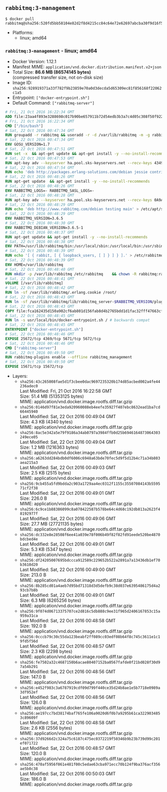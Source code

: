 ## `rabbitmq:3-management`

```console
$ docker pull rabbitmq@sha256:520fd5bb58104e82d2f8d4215cc84c64e72e62697abcba30f9d16f5c1a16f5ac
```

-	Platforms:
	-	linux; amd64

### `rabbitmq:3-management` - linux; amd64

-	Docker Version: 1.12.1
-	Manifest MIME: `application/vnd.docker.distribution.manifest.v2+json`
-	Total Size: **86.6 MB (86574145 bytes)**  
	(compressed transfer size, not on-disk size)
-	Image ID: `sha256:928919371a33f782f9b23859e70a0d3decda5d65309ec81f856168f22062c1a5`
-	Entrypoint: `["docker-entrypoint.sh"]`
-	Default Command: `["rabbitmq-server"]`

```dockerfile
# Fri, 21 Oct 2016 16:22:34 GMT
ADD file:23aa4f893e3288698c017b90be657911b72d54edb3b3a7c4d05c308f50f9228f in / 
# Fri, 21 Oct 2016 16:22:34 GMT
CMD ["/bin/bash"]
# Sat, 22 Oct 2016 00:47:34 GMT
RUN groupadd -r rabbitmq && useradd -r -d /var/lib/rabbitmq -m -g rabbitmq rabbitmq
# Sat, 22 Oct 2016 00:47:34 GMT
ENV GOSU_VERSION=1.7
# Sat, 22 Oct 2016 00:47:51 GMT
RUN set -x 	&& apt-get update && apt-get install -y --no-install-recommends ca-certificates wget && rm -rf /var/lib/apt/lists/* 	&& wget -O /usr/local/bin/gosu "https://github.com/tianon/gosu/releases/download/$GOSU_VERSION/gosu-$(dpkg --print-architecture)" 	&& wget -O /usr/local/bin/gosu.asc "https://github.com/tianon/gosu/releases/download/$GOSU_VERSION/gosu-$(dpkg --print-architecture).asc" 	&& export GNUPGHOME="$(mktemp -d)" 	&& gpg --keyserver ha.pool.sks-keyservers.net --recv-keys B42F6819007F00F88E364FD4036A9C25BF357DD4 	&& gpg --batch --verify /usr/local/bin/gosu.asc /usr/local/bin/gosu 	&& rm -r "$GNUPGHOME" /usr/local/bin/gosu.asc 	&& chmod +x /usr/local/bin/gosu 	&& gosu nobody true 	&& apt-get purge -y --auto-remove ca-certificates wget
# Sat, 22 Oct 2016 00:47:53 GMT
RUN apt-key adv --keyserver ha.pool.sks-keyservers.net --recv-keys 434975BD900CCBE4F7EE1B1ED208507CA14F4FCA
# Sat, 22 Oct 2016 00:47:54 GMT
RUN echo 'deb http://packages.erlang-solutions.com/debian jessie contrib' > /etc/apt/sources.list.d/erlang.list
# Sat, 22 Oct 2016 00:48:26 GMT
RUN apt-get update 	&& apt-get install -y --no-install-recommends 		erlang-asn1 		erlang-base-hipe 		erlang-crypto 		erlang-eldap 		erlang-inets 		erlang-mnesia 		erlang-nox 		erlang-os-mon 		erlang-public-key 		erlang-ssl 		erlang-xmerl 	&& rm -rf /var/lib/apt/lists/*
# Sat, 22 Oct 2016 00:48:26 GMT
ENV RABBITMQ_LOGS=- RABBITMQ_SASL_LOGS=-
# Sat, 22 Oct 2016 00:48:28 GMT
RUN apt-key adv --keyserver ha.pool.sks-keyservers.net --recv-keys 0A9AF2115F4687BD29803A206B73A36E6026DFCA
# Sat, 22 Oct 2016 00:48:29 GMT
RUN echo 'deb http://www.rabbitmq.com/debian testing main' > /etc/apt/sources.list.d/rabbitmq.list
# Sat, 22 Oct 2016 00:48:29 GMT
ENV RABBITMQ_VERSION=3.6.5
# Sat, 22 Oct 2016 00:48:30 GMT
ENV RABBITMQ_DEBIAN_VERSION=3.6.5-1
# Sat, 22 Oct 2016 00:48:37 GMT
RUN apt-get update && apt-get install -y --no-install-recommends 		rabbitmq-server=$RABBITMQ_DEBIAN_VERSION 	&& rm -rf /var/lib/apt/lists/*
# Sat, 22 Oct 2016 00:48:38 GMT
ENV PATH=/usr/lib/rabbitmq/bin:/usr/local/sbin:/usr/local/bin:/usr/sbin:/usr/bin:/sbin:/bin
# Sat, 22 Oct 2016 00:48:39 GMT
RUN echo '[ { rabbit, [ { loopback_users, [ ] } ] } ].' > /etc/rabbitmq/rabbitmq.config
# Sat, 22 Oct 2016 00:48:39 GMT
ENV HOME=/var/lib/rabbitmq
# Sat, 22 Oct 2016 00:48:40 GMT
RUN mkdir -p /var/lib/rabbitmq /etc/rabbitmq 	&& chown -R rabbitmq:rabbitmq /var/lib/rabbitmq /etc/rabbitmq 	&& chmod 777 /var/lib/rabbitmq /etc/rabbitmq
# Sat, 22 Oct 2016 00:48:41 GMT
VOLUME [/var/lib/rabbitmq]
# Sat, 22 Oct 2016 00:48:42 GMT
RUN ln -sf /var/lib/rabbitmq/.erlang.cookie /root/
# Sat, 22 Oct 2016 00:48:43 GMT
RUN ln -sf /usr/lib/rabbitmq/lib/rabbitmq_server-$RABBITMQ_VERSION/plugins /plugins
# Sat, 22 Oct 2016 00:48:43 GMT
COPY file:fca162435d150a902cf6ab801d156fab8d4b2765bdd1d1fac32fff47663cff1e in /usr/local/bin/ 
# Sat, 22 Oct 2016 00:48:45 GMT
RUN ln -s usr/local/bin/docker-entrypoint.sh / # backwards compat
# Sat, 22 Oct 2016 00:48:45 GMT
ENTRYPOINT ["docker-entrypoint.sh"]
# Sat, 22 Oct 2016 00:48:46 GMT
EXPOSE 25672/tcp 4369/tcp 5671/tcp 5672/tcp
# Sat, 22 Oct 2016 00:48:46 GMT
CMD ["rabbitmq-server"]
# Sat, 22 Oct 2016 00:49:50 GMT
RUN rabbitmq-plugins enable --offline rabbitmq_management
# Sat, 22 Oct 2016 00:49:50 GMT
EXPOSE 15671/tcp 15672/tcp
```

-	Layers:
	-	`sha256:43c265008fae5d1f3cbee0dac9697235320b174d85acbed002a4fe44236adec0`  
		Last Modified: Fri, 21 Oct 2016 16:22:58 GMT  
		Size: 51.4 MB (51353125 bytes)  
		MIME: application/vnd.docker.image.rootfs.diff.tar.gzip
	-	`sha256:0146d97f81e3eda920960088eb4eefe35927f407ebc8632ead1ba7cd66445940`  
		Last Modified: Sat, 22 Oct 2016 00:49:04 GMT  
		Size: 4.3 KB (4340 bytes)  
		MIME: application/vnd.docker.image.rootfs.diff.tar.gzip
	-	`sha256:8ac5e342a5e79f9186a34ab0797a3984ffb0d25b6946164873064303249ece05`  
		Last Modified: Sat, 22 Oct 2016 00:49:04 GMT  
		Size: 1.2 MB (1216363 bytes)  
		MIME: application/vnd.docker.image.rootfs.diff.tar.gzip
	-	`sha256:a6263dd284bdb0df6006c6948a63bde70fec5d9f5d12b4c71a34b803aea215a3`  
		Last Modified: Sat, 22 Oct 2016 00:49:03 GMT  
		Size: 2.5 KB (2515 bytes)  
		MIME: application/vnd.docker.image.rootfs.diff.tar.gzip
	-	`sha256:9cb455a5fd9bdda2c903a1729aa4ec0312f1155c35507084143b559571cf2f38`  
		Last Modified: Sat, 22 Oct 2016 00:49:01 GMT  
		Size: 226.0 B  
		MIME: application/vnd.docker.image.rootfs.diff.tar.gzip
	-	`sha256:6c9ce1b88386099c8a078422587b578be64c4d68c192db813a2623f48192977f`  
		Last Modified: Sat, 22 Oct 2016 00:49:06 GMT  
		Size: 27.7 MB (27721135 bytes)  
		MIME: application/vnd.docker.image.rootfs.diff.tar.gzip
	-	`sha256:dc332e8e28508f6ee41a039e78f006b49f82f82fd91eede520be4870bdcbed4e`  
		Last Modified: Sat, 22 Oct 2016 00:49:01 GMT  
		Size: 5.3 KB (5347 bytes)  
		MIME: application/vnd.docker.image.rootfs.diff.tar.gzip
	-	`sha256:df24205007695bdccca912589c229652b522a2891a7a13436db1ef70b3610d20`  
		Last Modified: Sat, 22 Oct 2016 00:49:00 GMT  
		Size: 213.0 B  
		MIME: application/vnd.docker.image.rootfs.diff.tar.gzip
	-	`sha256:8b285cd01a4aeb7d95bd71318d3d5defb9c38d037e6395486175d4a293cb7b8b`  
		Last Modified: Sat, 22 Oct 2016 00:49:01 GMT  
		Size: 6.3 MB (6265256 bytes)  
		MIME: application/vnd.docker.image.rootfs.diff.tar.gzip
	-	`sha256:9f074d06713375707ce2d816c5db888c9ee31f965d2406167853c15a959a31ca`  
		Last Modified: Sat, 22 Oct 2016 00:48:58 GMT  
		Size: 192.0 B  
		MIME: application/vnd.docker.image.rootfs.diff.tar.gzip
	-	`sha256:0cccb79c30c55da123beabf2ff089cc03edf08b64f8c745c3611e1c19fd5f56d`  
		Last Modified: Sat, 22 Oct 2016 00:48:57 GMT  
		Size: 2.3 KB (2298 bytes)  
		MIME: application/vnd.docker.image.rootfs.diff.tar.gzip
	-	`sha256:fe7502a32c4687150b6acae80407152ba0567fafde0f21bd028f30d97a54b291`  
		Last Modified: Sat, 22 Oct 2016 00:48:56 GMT  
		Size: 147.0 B  
		MIME: application/vnd.docker.image.rootfs.diff.tar.gzip
	-	`sha256:e452f983c3a6787919cdf09d799f440ce35d24b8ae1e5b7718e0989a3df952ef`  
		Last Modified: Sat, 22 Oct 2016 00:48:56 GMT  
		Size: 126.0 B  
		MIME: application/vnd.docker.image.rootfs.diff.tar.gzip
	-	`sha256:ae197cc7bd38174baf765fe106a9020d6f0b7a9295b61ca3229034853c89609f`  
		Last Modified: Sat, 22 Oct 2016 00:48:58 GMT  
		Size: 2.6 KB (2556 bytes)  
		MIME: application/vnd.docker.image.rootfs.diff.tar.gzip
	-	`sha256:37d9266d2c324a75c6187c475ec0372219f50346b9b23b739d99c201ef071722`  
		Last Modified: Sat, 22 Oct 2016 00:48:57 GMT  
		Size: 120.0 B  
		MIME: application/vnd.docker.image.rootfs.diff.tar.gzip
	-	`sha256:470af5956f061e481f00c5edae63cba971ecc70b124f9ba376acf356ae5b0c38`  
		Last Modified: Sat, 22 Oct 2016 00:50:03 GMT  
		Size: 186.0 B  
		MIME: application/vnd.docker.image.rootfs.diff.tar.gzip
